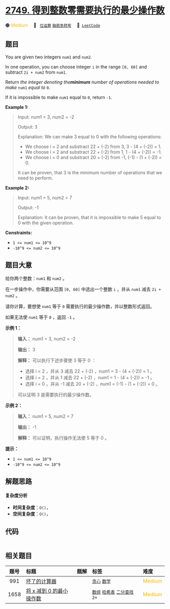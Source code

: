 # [2749. 得到整数零需要执行的最少操作数](https://leetcode.com/problems/minimum-operations-to-make-the-integer-zero)

🟠 <font color=#ffb800>Medium</font>&emsp; 🔖&ensp; [`位运算`](/leetcode-js/outline/tag/bit-manipulation.md) [`脑筋急转弯`](/leetcode-js/outline/tag/brainteaser.md)&emsp; 🔗&ensp;[`LeetCode`](https://leetcode.com/problems/minimum-operations-to-make-the-integer-zero)

## 题目

You are given two integers `num1` and `num2`.

In one operation, you can choose integer `i` in the range `[0, 60]` and
subtract `2i + num2` from `num1`.

Return _the integer denoting the**minimum** number of operations needed to
make_ `num1` _equal to_ `0`.

If it is impossible to make `num1` equal to `0`, return `-1`.



**Example 1:**

> Input: num1 = 3, num2 = -2
> 
> Output: 3
> 
> Explanation: We can make 3 equal to 0 with the following operations:
> - We choose i = 2 and substract 22 + (-2) from 3, 3 - (4 + (-2)) = 1.
> - We choose i = 2 and substract 22 + (-2) from 1, 1 - (4 + (-2)) = -1.
> - We choose i = 0 and substract 20 + (-2) from -1, (-1) - (1 + (-2)) = 0.
> 
> It can be proven, that 3 is the minimum number of operations that we need to perform.

**Example 2:**

> Input: num1 = 5, num2 = 7
> 
> Output: -1
> 
> Explanation: It can be proven, that it is impossible to make 5 equal to 0 with the given operation.

**Constraints:**

  * `1 <= num1 <= 10^9`
  * `-10^9 <= num2 <= 10^9`


## 题目大意

给你两个整数：`num1` 和 `num2` 。

在一步操作中，你需要从范围 `[0, 60]` 中选出一个整数 `i` ，并从 `num1` 减去 `2i + num2` 。

请你计算，要想使 `num1` 等于 `0` 需要执行的最少操作数，并以整数形式返回。

如果无法使 `num1` 等于 `0` ，返回 `-1` 。



**示例 1：**

> 
> 
> 
> 
> 
> **输入：** num1 = 3, num2 = -2
> 
> **输出：** 3
> 
> **解释：** 可以执行下述步骤使 3 等于 0 ：
> - 选择 i = 2 ，并从 3 减去 22 + (-2) ，num1 = 3 - (4 + (-2)) = 1 。
> - 选择 i = 2 ，并从 1 减去 22 + (-2) ，num1 = 1 - (4 + (-2)) = -1 。
> - 选择 i = 0 ，并从 -1 减去 20 + (-2) ，num1 = (-1) - (1 + (-2)) = 0 。
> 
> 可以证明 3 是需要执行的最少操作数。
> 
> 

**示例 2：**

> 
> 
> 
> 
> 
> **输入：** num1 = 5, num2 = 7
> 
> **输出：** -1
> 
> **解释：** 可以证明，执行操作无法使 5 等于 0 。
> 
> 



**提示：**

  * `1 <= num1 <= 10^9`
  * `-10^9 <= num2 <= 10^9`


## 解题思路

#### 复杂度分析

- **时间复杂度**：`O()`，
- **空间复杂度**：`O()`，

## 代码

```javascript

```

## 相关题目

<!-- prettier-ignore -->
| 题号 | 标题 | 题解 | 标签 | 难度 |
| :------: | :------ | :------: | :------ | :------ |
| 991 | [坏了的计算器](https://leetcode.com/problems/broken-calculator) |  |  [`贪心`](/leetcode-js/outline/tag/greedy.md) [`数学`](/leetcode-js/outline/tag/math.md) | <font color=#ffb800>Medium</font> |
| 1658 | [将 x 减到 0 的最小操作数](https://leetcode.com/problems/minimum-operations-to-reduce-x-to-zero) |  |  [`数组`](/leetcode-js/outline/tag/array.md) [`哈希表`](/leetcode-js/outline/tag/hash-table.md) [`二分查找`](/leetcode-js/outline/tag/binary-search.md) `2+` | <font color=#ffb800>Medium</font> |

<style>
.blue {
    background-color: #096dd9;
    padding: 0.25rem 0.5rem;
    margin: 0;
    font-size: 0.85em;
    border-radius: 3px;
    color: white;
    font-weight: 500;
}
table th:first-of-type { width: 10%; }
table th:nth-of-type(2) { width: 35%; }
table th:nth-of-type(3) { width: 10%; }
table th:nth-of-type(4) { width: 35%; }
table th:nth-of-type(5) { width: 10%; }
</style>
